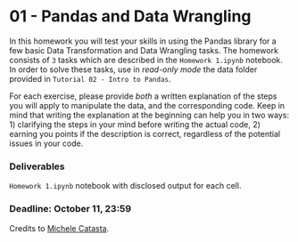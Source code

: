 # 01 - Pandas and Data Wrangling

In this homework you will test your skills in using the Pandas library for a few basic Data Transformation and Data Wrangling tasks.
The homework consists of `3` tasks which are described in the `Homework 1.ipynb` notebook.
In order to solve these tasks, use in *read-only mode* the data folder provided in `Tutorial 02 - Intro to Pandas`.

For each exercise, please provide *both* a written explanation of the steps you will apply to manipulate the data, and the 
corresponding code. Keep in mind that writing the explanation at the beginning can help you in two ways: 1) clarifying the steps in your
mind before writing the actual code, 2) earning you points if the description is correct, regardless of the potential issues in your code.

### Deliverables
`Homework 1.ipynb` notebook with disclosed output for each cell. 

### Deadline: October 11, 23:59


Credits to [Michele Catasta](https://github.com/pirroh).
